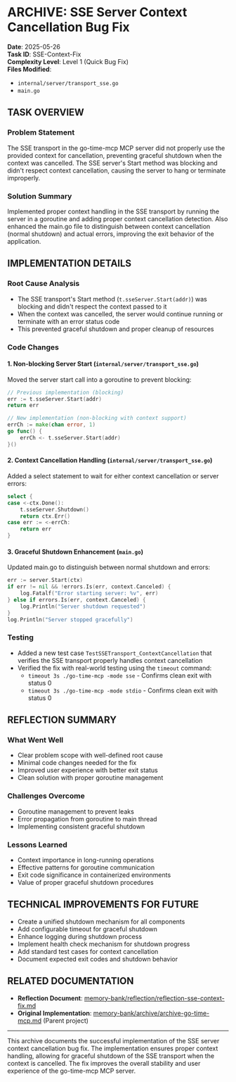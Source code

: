 # ARCHIVE: SSE Server Context Cancellation Bug Fix

**Date**: 2025-05-26  
**Task ID**: SSE-Context-Fix  
**Complexity Level**: Level 1 (Quick Bug Fix)  
**Files Modified**: 
- `internal/server/transport_sse.go`
- `main.go`

## TASK OVERVIEW

### Problem Statement
The SSE transport in the go-time-mcp MCP server did not properly use the provided context for cancellation, preventing graceful shutdown when the context was cancelled. The SSE server's Start method was blocking and didn't respect context cancellation, causing the server to hang or terminate improperly.

### Solution Summary
Implemented proper context handling in the SSE transport by running the server in a goroutine and adding proper context cancellation detection. Also enhanced the main.go file to distinguish between context cancellation (normal shutdown) and actual errors, improving the exit behavior of the application.

## IMPLEMENTATION DETAILS

### Root Cause Analysis
- The SSE transport's Start method (`t.sseServer.Start(addr)`) was blocking and didn't respect the context passed to it
- When the context was cancelled, the server would continue running or terminate with an error status code
- This prevented graceful shutdown and proper cleanup of resources

### Code Changes

#### 1. Non-blocking Server Start (`internal/server/transport_sse.go`)
Moved the server start call into a goroutine to prevent blocking:
```go
// Previous implementation (blocking)
err := t.sseServer.Start(addr)
return err

// New implementation (non-blocking with context support)
errCh := make(chan error, 1)
go func() {
    errCh <- t.sseServer.Start(addr)
}()
```

#### 2. Context Cancellation Handling (`internal/server/transport_sse.go`)
Added a select statement to wait for either context cancellation or server errors:
```go
select {
case <-ctx.Done():
    t.sseServer.Shutdown()
    return ctx.Err()
case err := <-errCh:
    return err
}
```

#### 3. Graceful Shutdown Enhancement (`main.go`)
Updated main.go to distinguish between normal shutdown and errors:
```go
err := server.Start(ctx)
if err != nil && !errors.Is(err, context.Canceled) {
    log.Fatalf("Error starting server: %v", err)
} else if errors.Is(err, context.Canceled) {
    log.Println("Server shutdown requested")
}
log.Println("Server stopped gracefully")
```

### Testing
- Added a new test case `TestSSETransport_ContextCancellation` that verifies the SSE transport properly handles context cancellation
- Verified the fix with real-world testing using the `timeout` command:
  - `timeout 3s ./go-time-mcp -mode sse` - Confirms clean exit with status 0
  - `timeout 3s ./go-time-mcp -mode stdio` - Confirms clean exit with status 0

## REFLECTION SUMMARY

### What Went Well
- Clear problem scope with well-defined root cause
- Minimal code changes needed for the fix
- Improved user experience with better exit status
- Clean solution with proper goroutine management

### Challenges Overcome
- Goroutine management to prevent leaks
- Error propagation from goroutine to main thread
- Implementing consistent graceful shutdown

### Lessons Learned
- Context importance in long-running operations
- Effective patterns for goroutine communication
- Exit code significance in containerized environments
- Value of proper graceful shutdown procedures

## TECHNICAL IMPROVEMENTS FOR FUTURE

- Create a unified shutdown mechanism for all components
- Add configurable timeout for graceful shutdown
- Enhance logging during shutdown process
- Implement health check mechanism for shutdown progress
- Add standard test cases for context cancellation
- Document expected exit codes and shutdown behavior

## RELATED DOCUMENTATION

- **Reflection Document**: [memory-bank/reflection/reflection-sse-context-fix.md](memory-bank/reflection/reflection-sse-context-fix.md)
- **Original Implementation**: [memory-bank/archive/archive-go-time-mcp.md](memory-bank/archive/archive-go-time-mcp.md) (Parent project)

---

This archive documents the successful implementation of the SSE server context cancellation bug fix. The implementation ensures proper context handling, allowing for graceful shutdown of the SSE transport when the context is cancelled. The fix improves the overall stability and user experience of the go-time-mcp MCP server. 